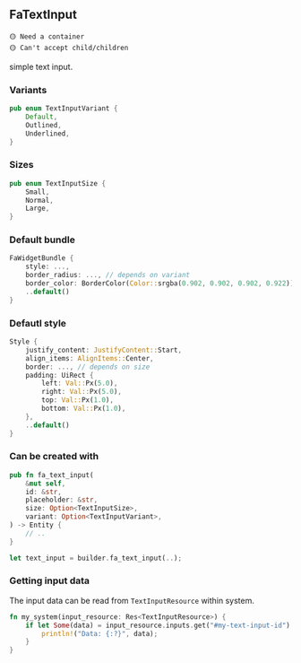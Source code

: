 ## FaTextInput
```
🟡 Need a container
🟡 Can't accept child/children
```

simple text input.

### Variants
```rust
pub enum TextInputVariant {
    Default,
    Outlined,
    Underlined,
}
```
### Sizes
```rust
pub enum TextInputSize {
    Small,
    Normal,
    Large,
}
```
### Default bundle
```rust
FaWidgetBundle {
    style: ...,
    border_radius: ..., // depends on variant
    border_color: BorderColor(Color::srgba(0.902, 0.902, 0.902, 0.922)),
    ..default()
}
```
### Defautl style
```rust
Style {
    justify_content: JustifyContent::Start,
    align_items: AlignItems::Center,
    border: ..., // depends on size
    padding: UiRect {
        left: Val::Px(5.0),
        right: Val::Px(5.0),
        top: Val::Px(1.0),
        bottom: Val::Px(1.0),
    },
    ..default()
}
```
### Can be created with
```rust
pub fn fa_text_input(
    &mut self,
    id: &str,
    placeholder: &str,
    size: Option<TextInputSize>,
    variant: Option<TextInputVariant>,
) -> Entity {
    // ..
}

let text_input = builder.fa_text_input(..);
```

### Getting input data
The input data can be read from `TextInputResource` within system.
```rust
fn my_system(input_resource: Res<TextInputResource>) {
    if let Some(data) = input_resource.inputs.get("#my-text-input-id") {
        println!("Data: {:?}", data);
    }
}
```
